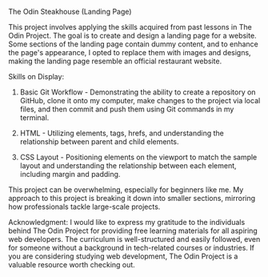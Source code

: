 The Odin Steakhouse (Landing Page)

This project involves applying the skills acquired from past lessons in The Odin Project. The goal is to create and design a landing page for a website. Some sections of the landing page contain dummy content, and to enhance the page's appearance, I opted to replace them with images and designs, making the landing page resemble an official restaurant website.

Skills on Display:
1. Basic Git Workflow - Demonstrating the ability to create a repository on GitHub, clone it onto my computer, make changes to the project via local files, and then commit and push them using Git commands in my terminal.

2. HTML - Utilizing elements, tags, hrefs, and understanding the relationship between parent and child elements.

3. CSS Layout - Positioning elements on the viewport to match the sample layout and understanding the relationship between each element, including margin and padding.

This project can be overwhelming, especially for beginners like me. My approach to this project is breaking it down into smaller sections, mirroring how professionals tackle large-scale projects.

Acknowledgment:
I would like to express my gratitude to the individuals behind The Odin Project for providing free learning materials for all aspiring web developers. The curriculum is well-structured and easily followed, even for someone without a background in tech-related courses or industries. If you are considering studying web development, The Odin Project is a valuable resource worth checking out.
